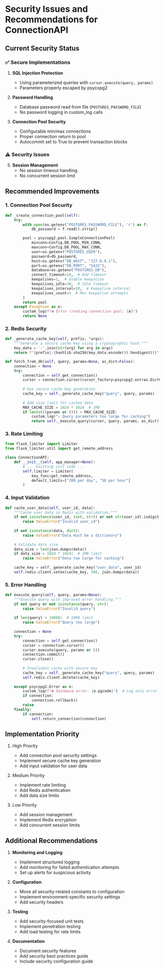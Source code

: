 # Security Issues and Recommendations for ConnectionAPI

## Current Security Status

### ✅ Secure Implementations
1. **SQL Injection Protection**
   - Using parameterized queries with `cursor.execute(query, params)`
   - Parameters properly escaped by psycopg2

2. **Password Handling**
   - Database password read from file (`POSTGRES_PASSWORD_FILE`)
   - No password logging in custom_log calls

3. **Connection Pool Security**
   - Configurable min/max connections
   - Proper connection return to pool
   - Autocommit set to True to prevent transaction blocks

### ⚠️ Security Issues


5. **Session Management**
   - No session timeout handling
   - No concurrent session limit

## Recommended Improvements

### 1. Connection Pool Security
```python
def _create_connection_pool(self):
    try:
        with open(os.getenv("POSTGRES_PASSWORD_FILE"), 'r') as f:
            db_password = f.read().strip()

        pool = psycopg2.pool.SimpleConnectionPool(
            minconn=Config.DB_POOL_MIN_CONN,
            maxconn=Config.DB_POOL_MAX_CONN,
            user=os.getenv("POSTGRES_USER"),
            password=db_password,
            host=os.getenv("DB_HOST", "127.0.0.1"),
            port=os.getenv("DB_PORT", "5432"),
            database=os.getenv("POSTGRES_DB"),
            connect_timeout=10,  # Add timeout
            keepalives=1,  # Enable keepalive
            keepalives_idle=30,  # Idle timeout
            keepalives_interval=10,  # Keepalive interval
            keepalives_count=5  # Max keepalive attempts
        )
        return pool
    except Exception as e:
        custom_log(f"❌ Error creating connection pool: {e}")
        return None
```

### 2. Redis Security
```python
def _generate_cache_key(self, prefix, *args):
    """Generate a secure cache key using a cryptographic hash."""
    key_data = ':'.join(str(arg) for arg in args)
    return f"{prefix}:{hashlib.sha256(key_data.encode()).hexdigest()}"

def fetch_from_db(self, query, params=None, as_dict=False):
    connection = None
    try:
        connection = self.get_connection()
        cursor = connection.cursor(cursor_factory=psycopg2.extras.DictCursor if as_dict else None)
        
        # Use secure cache key generation
        cache_key = self._generate_cache_key("query", query, params)
        
        # Add size limit for cached data
        MAX_CACHE_SIZE = 1024 * 1024  # 1MB
        if len(str(params or ())) > MAX_CACHE_SIZE:
            custom_log("⚠️ Query parameters too large for caching")
            return self._execute_query(cursor, query, params, as_dict)
```

### 3. Rate Limiting
```python
from flask_limiter import Limiter
from flask_limiter.util import get_remote_address

class ConnectionAPI:
    def __init__(self, app_manager=None):
        # ... existing init code ...
        self.limiter = Limiter(
            key_func=get_remote_address,
            default_limits=["200 per day", "50 per hour"]
        )
```

### 4. Input Validation
```python
def cache_user_data(self, user_id, data):
    """Cache user data in Redis with validation."""
    if not isinstance(user_id, (int, str)) or not str(user_id).isdigit():
        raise ValueError("Invalid user_id")
    
    if not isinstance(data, dict):
        raise ValueError("Data must be a dictionary")
    
    # Validate data size
    data_size = len(json.dumps(data))
    if data_size > 1024 * 1024:  # 1MB limit
        raise ValueError("Data too large for caching")
    
    cache_key = self._generate_cache_key("user_data", user_id)
    self.redis.client.setex(cache_key, 300, json.dumps(data))
```

### 5. Error Handling
```python
def execute_query(self, query, params=None):
    """Execute query with improved error handling."""
    if not query or not isinstance(query, str):
        raise ValueError("Invalid query")
    
    if len(query) > 10000:  # 10KB limit
        raise ValueError("Query too large")
    
    connection = None
    try:
        connection = self.get_connection()
        cursor = connection.cursor()
        cursor.execute(query, params or ())
        connection.commit()
        cursor.close()
        
        # Invalidate cache with secure key
        cache_key = self._generate_cache_key("query", query, params)
        self.redis.client.delete(cache_key)
        
    except psycopg2.Error as e:
        custom_log(f"❌ Database error: {e.pgcode}")  # Log only error code
        if connection:
            connection.rollback()
        raise
    finally:
        if connection:
            self.return_connection(connection)
```

## Implementation Priority

1. High Priority
   - Add connection pool security settings
   - Implement secure cache key generation
   - Add input validation for user data

2. Medium Priority
   - Implement rate limiting
   - Add Redis authentication
   - Add data size limits

3. Low Priority
   - Add session management
   - Implement Redis encryption
   - Add concurrent session limits

## Additional Recommendations

1. **Monitoring and Logging**
   - Implement structured logging
   - Add monitoring for failed authentication attempts
   - Set up alerts for suspicious activity

2. **Configuration**
   - Move all security-related constants to configuration
   - Implement environment-specific security settings
   - Add security headers

3. **Testing**
   - Add security-focused unit tests
   - Implement penetration testing
   - Add load testing for rate limits

4. **Documentation**
   - Document security features
   - Add security best practices guide
   - Include security configuration guide 